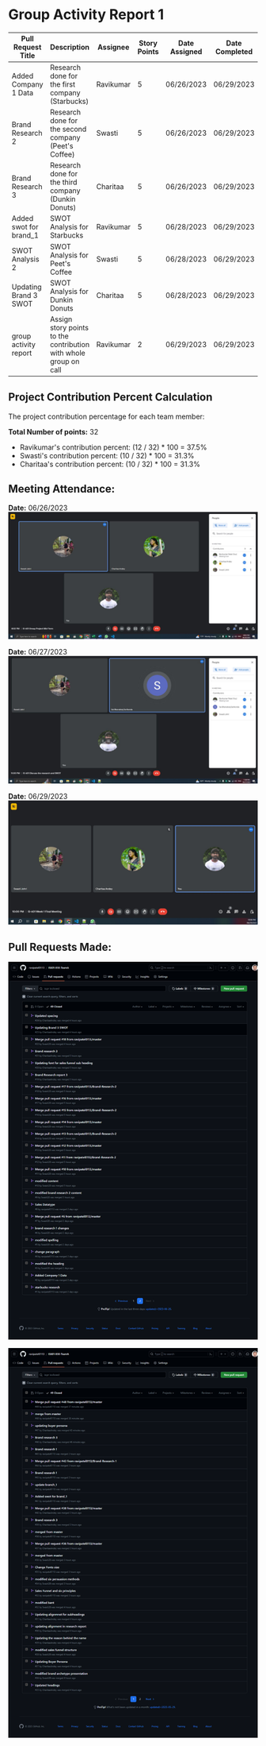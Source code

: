 # Group Activity Report 1

| Pull Request Title | Description | Assignee | Story Points | Date Assigned | Date Completed |
| ------------------ | ----------- | -------- | ------------- | ------------- | -------------- |
| Added Company 1 Data  | Research done for the first company (Starbucks)   | Ravikumar | 5 | 06/26/2023 | 06/29/2023 |
| Brand Research 2 | Research done for the second company (Peet's Coffee) | Swasti | 5 | 06/26/2023 | 06/29/2023 |
| Brand Research 3 | Research done for the third company (Dunkin Donuts) | Charitaa | 5 | 06/26/2023 | 06/29/2023 |
| Added swot for brand_1 | SWOT Analysis for Starbucks  | Ravikumar | 5 | 06/28/2023 | 06/29/2023 |
| SWOT Analysis 2 | SWOT Analysis for Peet's Coffee  | Swasti | 5 | 06/28/2023 | 06/29/2023 |
| Updating Brand 3 SWOT | SWOT Analysis for Dunkin Donuts  | Charitaa | 5 | 06/28/2023 | 06/29/2023 |
| group activity report | Assign story points to the contribution with whole group on call | Ravikumar | 2 | 06/29/2023 | 06/29/2023 |


## Project Contribution Percent Calculation

The project contribution percentage for each team member:

**Total Number of points:** 32
- Ravikumar's contribution percent: (12 / 32) * 100 = 37.5%
- Swasti's contribution percent: (10 / 32) * 100 = 31.3%
- Charitaa's contribution percent: (10 / 32) * 100 = 31.3%


## Meeting Attendance:

**Date:** 06/26/2023
![Initial Meeting (06/26/2023)](docs/images/initial_meeting_06-26.jpg)

**Date:** 06/27/2023
![Second Meeting (06/27/2023)](docs/images/second_meeting_06-27.jpg)

**Date:** 06/29/2023
![Final Meeting (06/29/2023)](docs/images/final_meeting_06-29.jpg)

## Pull Requests Made:

![Pull Request Page 1](docs/images/pull_requests_1.png)

![Pull Request Page 2](docs/images/pull_requests_2.png)

